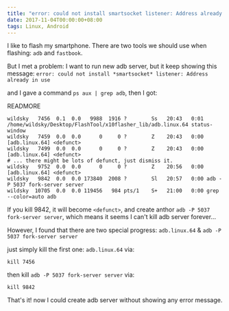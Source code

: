 ```yaml
---
title: "error: could not install smartsocket listener: Address already in use"
date: 2017-11-04T00:00:00+08:00
tags: Linux, Android
---
```


I like to flash my smartphone. There are two tools we should use when flashing: `adb` and `fastbook`.

But I met a problem:
I want to run new adb server, but it keep showing this message:
`error: could not install *smartsocket* listener: Address already in use`

and I gave a command `ps aux | grep adb`, then I got:

READMORE

```
wildsky   7456  0.1  0.0   9988  1916 ?        Ss   20:43   0:01 /home/wildsky/Desktop/FlashTool/x10flasher_lib/adb.linux.64 status-window
wildsky   7459  0.0  0.0      0     0 ?        Z    20:43   0:00 [adb.linux.64] <defunct>
wildsky   7499  0.0  0.0      0     0 ?        Z    20:43   0:00 [adb.linux.64] <defunct>
# ... there might be lots of defunct, just dismiss it.
wildsky   9752  0.0  0.0      0     0 ?        Z    20:56   0:00 [adb.linux.64] <defunct>
wildsky   9842  0.0  0.0 173840  2008 ?        Sl   20:57   0:00 adb -P 5037 fork-server server
wildsky  10705  0.0  0.0 119456   984 pts/1    S+   21:00   0:00 grep --color=auto adb
```

If you kill 9842, it will become `<defunct>`, and create anthor `adb -P 5037
fork-server server`, which means it seems I can't kill adb server forever...

However, I found that there are two special progress: `adb.linux.64` & `adb -P 5037 fork-server server`

just simply kill the first one: `adb.linux.64` via:

```
kill 7456
```

then kill `adb -P 5037 fork-server server` via:

```
kill 9842
```

That's it! now I could create adb server without showing any error message.
